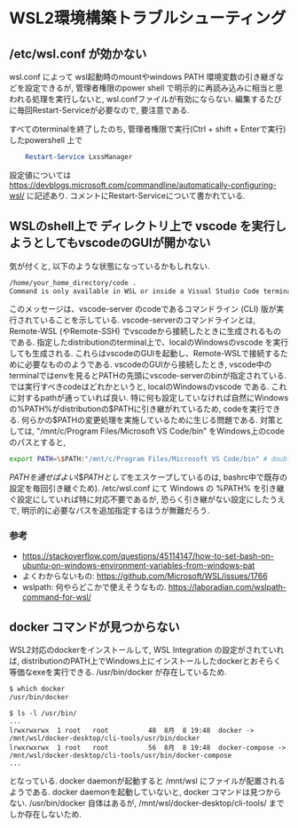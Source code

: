 # WSL2環境構築トラブルシューティング

## /etc/wsl.conf が効かない  

wsl.conf によって wsl起動時のmountやwindows PATH 環境変数の引き継ぎなどを設定できるが, 
管理者権限のpower shell で明示的に再読み込みに相当と思われる処理を実行しないと, wsl.confファイルが有効にならない.
編集するたびに毎回Restart-Serviceが必要なので, 要注意である.  

すべてのterminalを終了したのち, 管理者権限で実行(Ctrl + shift + Enterで実行)したpowershell 上で

``` powershell
    Restart-Service LxssManager
```

設定値については
https://devblogs.microsoft.com/commandline/automatically-configuring-wsl/ に記述あり.
コメントにRestart-Serviceについて書かれている.

## WSLのshell上で ディレクトリ上で vscode を実行しようとしてもvscodeのGUIが開かない

気が付くと, 以下のような状態になっているかもしれない.

``` bash
/home/your_home_directory/code .
Command is only available in WSL or inside a Visual Studio Code terminal. 
```

このメッセージは、vscode-server のcodeであるコマンドライン (CLI) 版が実行されていることを示している.
vscode-serverのコマンドラインとは, Remote-WSL (やRemote-SSH) でvscodeから接続したときに生成されるものである. 指定したdistributionのterminal上で、localのWindowsのvscode を実行しても生成される. これらはvscodeのGUIを起動し、Remote-WSLで接続するために必要なもののようである. vscodeのGUIから接続したとき, vscode中のterminalではenvを見るとPATHの先頭にvscode-serverのbinが指定されている.
では実行すべきcodeはどれかというと, localのWindowsのvscode である. これに対するpathが通っていれば良い.
特に何も設定していなければ自然にWindowsの%PATH%がdistributionの\$PATHに引き継がれているため, codeを実行できる. 何らかの\$PATHの変更処理を実施しているために生じる問題である.
対策としては, "/mnt/c/Program Files/Microsoft VS Code/bin" をWindows上のcodeのパスとすると,
``` bash
export PATH=\$PATH:"/mnt/c/Program Files/Microsoft VS Code/bin" # double quote で囲むのがポイント.
```
$PATHを通せばよい(\$PATHとして$をエスケープしているのは, bashrc中で既存の設定を毎回引き継ぐため). 
/etc/wsl.conf にて Windows の %PATH% を引き継ぐ設定にしていれば特に対応不要であるが, 恐らく引き継がない設定にしたうえで, 明示的に必要なパスを追加指定するほうが無難だろう.

### 参考

- https://stackoverflow.com/questions/45114147/how-to-set-bash-on-ubuntu-on-windows-environment-variables-from-windows-pat
- よくわからないもの: https://github.com/Microsoft/WSL/issues/1766
- wslpath: 何やらどこかで使えそうなもの. https://laboradian.com/wslpath-command-for-wsl/

## docker コマンドが見つからない  

WSL2対応のdockerをインストールして, WSL Integration の設定がされていれば, distributionのPATH上でWindows上にインストールしたdockerとおそらく等価なexeを実行できる. /usr/bin/docker が存在しているため.

``` bash
$ which docker
/usr/bin/docker
```
```
$ ls -l /usr/bin/
...
lrwxrwxrwx  1 root   root          48  8月  8 19:48  docker -> /mnt/wsl/docker-desktop/cli-tools/usr/bin/docker
lrwxrwxrwx  1 root   root          56  8月  8 19:48  docker-compose -> /mnt/wsl/docker-desktop/cli-tools/usr/bin/docker-compose
...
```
となっている. docker daemonが起動すると /mnt/wsl にファイルが配置されるようである.
docker daemonを起動していないと, docker コマンドは見つからない. /usr/bin/docker 自体はあるが, /mnt/wsl/docker-desktop/cli-tools/ までしか存在しないため.

